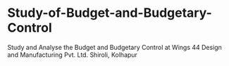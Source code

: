 # Study-of-Budget-and-Budgetary-Control
Study and Analyse the Budget and Budgetary Control at Wings 44 Design and Manufacturing Pvt. Ltd. Shiroli, Kolhapur
